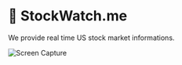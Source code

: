 # 🚀 StockWatch.me

We provide real time US stock market informations.

![Screen Capture](https://user-images.githubusercontent.com/5221349/107845055-64bb5580-6de1-11eb-9cb3-e7cea68d1f5a.png)
